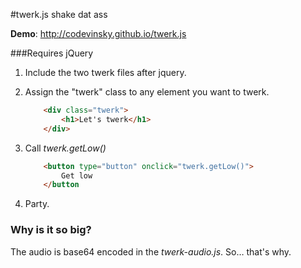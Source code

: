 #twerk.js
shake dat ass

**Demo**: http://codevinsky.github.io/twerk.js

###Requires jQuery

1. Include the two twerk files after jquery.

2. Assign the "twerk" class to any element you want to twerk.

	``` html
		<div class="twerk">
			<h1>Let's twerk</h1>
		</div>
	```

3. Call *twerk.getLow()*

	``` html
		<button type="button" onclick="twerk.getLow()"> 
			Get low
		</button
	``` 

4. Party.

### Why is it so big?
The audio is base64 encoded in the *twerk-audio.js*. So… that's why.
